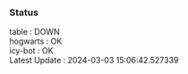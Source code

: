 ### Status


table : DOWN  
hogwarts : OK  
icy-bot : OK  
Latest Update : 2024-03-03 15:06:42.527339
